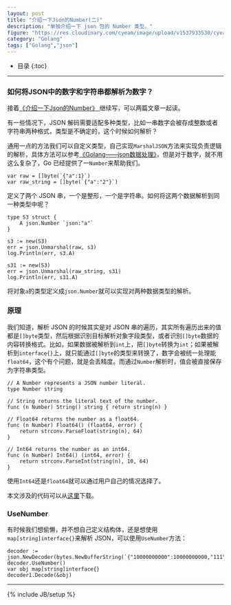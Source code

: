 ```yaml
---
layout: post
title: "介绍一下Json的Number(二)"
description: "单独介绍一下 json 包的 Number 类型。"
figure: "https://res.cloudinary.com/cyeam/image/upload/v1537933530/cyeamjson160.gif"
category: "Golang"
tags: ["Golang","json"]
---
```


* 目录
{:toc}
---

### 如何将JSON中的数字和字符串都解析为数字？

接着[《介绍一下Json的Number》
](http://blog.cyeam.com/golang/2016/05/02/jsonnumber)继续写，可以两篇文章一起读。

有一些情况下，JSON 解码需要适配多种类型，比如一串数字会被存成整数或者字符串两种格式，类型是不确定的，这个时候如何解析？

通用一点的方法我们可以自定义类型，自己实现`MarshalJSON`方法来实现负责逻辑的解析，具体方法可以参考[《Golang——json数据处理》](http://blog.cyeam.com/json/2014/08/04/go_json)，但是对于数字，就不用这么复杂了，Go 已经提供了一`Number`来帮助我们。

```
var raw = []byte(`{"a":1}`)
var raw_string = []byte(`{"a":"2"}`)
```

定义了两个 JSON 串，一个是整形，一个是字符串。如何将这两个数据解析到同一种类型中呢？

```
type S3 struct {
	A json.Number `json:"a"`
}

s3 := new(S3)
err = json.Unmarshal(raw, s3)
log.Println(err, s3.A)

s31 := new(S3)
err = json.Unmarshal(raw_string, s31)
log.Println(err, s31.A)
```

将对象`a`的类型定义成`json.Number`就可以实现对两种数据类型的解析。

### 原理

我们知道，解析 JSON 的时候其实是对 JSON 串的遍历，其实所有遍历出来的值都是`[]byte`类型，然后根据识别目标解析对象字段类型，或者识别`[]byte`数据的内容转换格式。比如，如果数据被解析到`int`上，把`[]byte`转换为`int`；如果被解析到`interface{}`上，就只能通过`[]byte`的类型来转换了，数字会被统一处理能`float64`，这个有个问题，就是会丢精度。而通过`Number`解析时，值会被直接保存为字符串类型。

```
// A Number represents a JSON number literal.
type Number string

// String returns the literal text of the number.
func (n Number) String() string { return string(n) }

// Float64 returns the number as a float64.
func (n Number) Float64() (float64, error) {
	return strconv.ParseFloat(string(n), 64)
}

// Int64 returns the number as an int64.
func (n Number) Int64() (int64, error) {
	return strconv.ParseInt(string(n), 10, 64)
}
```

使用`Int64`还是`float64`就可以通过用户自己的情况选择了。

本文涉及的代码可以从[这里](https://github.com/mnhkahn/go_code/blob/master/jsonnumber/main.go)下载。

### UseNumber

有时候我们想偷懒，并不想自己定义结构体，还是想使用`map[string]interface{}`来解析 JSON，可以使用`UseNumber`方法：

```
decoder := json.NewDecoder(bytes.NewBufferString(`{"10000000000":10000000000,"111":1}`))
decoder.UseNumber()
var obj map[string]interface{}
decoder1.Decode(&obj)
```

---





{% include JB/setup %}
